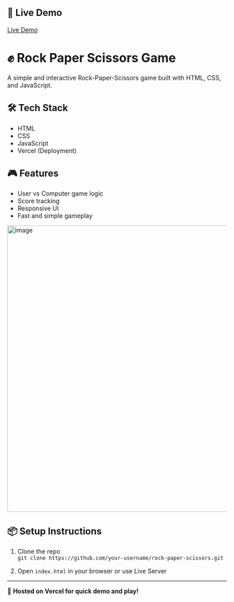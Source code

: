 ## 🚀 Live Demo

[Live Demo](https://rock-paper-scissors-d1o1.vercel.app/)


# ✊ Rock Paper Scissors Game

A simple and interactive Rock-Paper-Scissors game built with HTML, CSS, and JavaScript.

## 🛠 Tech Stack

- HTML
- CSS
- JavaScript
- Vercel (Deployment)

## 🎮 Features

- User vs Computer game logic
- Score tracking
- Responsive UI
- Fast and simple gameplay

<img width="1209" height="656" alt="image" src="https://github.com/user-attachments/assets/df496102-2081-4902-838a-5f77c4d9ed3d" />


## 📦 Setup Instructions

1. Clone the repo  
   `git clone https://github.com/your-username/rock-paper-scissors.git`

2. Open `index.html` in your browser or use Live Server

---

🔗 **Hosted on Vercel for quick demo and play!**
